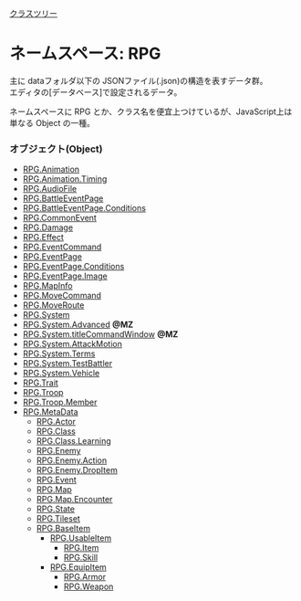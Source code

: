 [クラスツリー](index.md)

# ネームスペース: RPG

主に dataフォルダ以下の JSONファイル(.json)の構造を表すデータ群。<br />
エディタの[データベース]で設定されるデータ。

ネームスペースに RPG とか、クラス名を便宜上つけているが、JavaScript上は単なる Object の一種。

### オブジェクト(Object)

* [RPG.Animation](RPG.Animation.md)
* [RPG.Animation.Timing](RPG.Animation.Timing.md)
* [RPG.AudioFile](RPG.AudioFile.md)
* [RPG.BattleEventPage](RPG.BattleEventPage.md) 
* [RPG.BattleEventPage.Conditions](RPG.BattleEventPage.Conditions.md)
* [RPG.CommonEvent](RPG.CommonEvent.md)
* [RPG.Damage](RPG.Damage.md)
* [RPG.Effect](RPG.Effect.md)
* [RPG.EventCommand](RPG.EventCommand.md)
* [RPG.EventPage](RPG.EventPage.md) 
* [RPG.EventPage.Conditions](RPG.EventPage.Conditions.md)
* [RPG.EventPage.Image](RPG.EventPage.Image.md)
* [RPG.MapInfo](RPG.MapInfo.md)
* [RPG.MoveCommand](RPG.MoveCommand.md)
* [RPG.MoveRoute](RPG.MoveRoute.md)
* [RPG.System](RPG.System.md)
* [RPG.System.Advanced](RPG.System.Advanced.md) **@MZ**
* [RPG.System.titleCommandWindow](RPG.System.titleCommandWindow.md) **@MZ** 
* [RPG.System.AttackMotion](RPG.System.AttackMotion.md)
* [RPG.System.Terms](RPG.System.Terms.md)
* [RPG.System.TestBattler](RPG.System.TestBattler.md)
* [RPG.System.Vehicle](RPG.System.Vehicle.md)
* [RPG.Trait](RPG.Trait.md)
* [RPG.Troop](RPG.Troop.md) 
* [RPG.Troop.Member](RPG.Troop.Member.md)
* [RPG.MetaData](RPG.MetaData.md)
	* [RPG.Actor](RPG.Actor.md)
	* [RPG.Class](RPG.Class.md)
	* [RPG.Class.Learning](RPG.Class.Learning.md)
	* [RPG.Enemy](RPG.Enemy.md)
	* [RPG.Enemy.Action](RPG.Enemy.Action.md)
	* [RPG.Enemy.DropItem](RPG.Enemy.DropItem.md)
	* [RPG.Event](RPG.Event.md)
	* [RPG.Map](RPG.Map.md)
	* [RPG.Map.Encounter](RPG.Map.Encounter.md)
	* [RPG.State](RPG.State.md)
	* [RPG.Tileset](RPG.Tileset.md)
	* [RPG.BaseItem](RPG.BaseItem.md)
		* [RPG.UsableItem](RPG.UsableItem.md)
			* [RPG.Item](RPG.Item.md)
			* [RPG.Skill](RPG.Skill.md)
		* [RPG.EquipItem](RPG.EquipItem.md)
			* [RPG.Armor](RPG.Armor.md)
			* [RPG.Weapon](RPG.Weapon.md)

